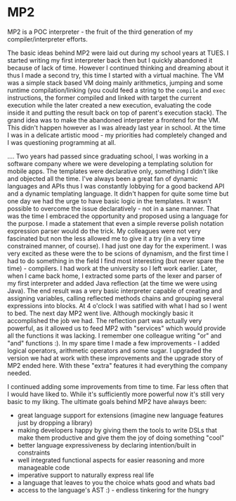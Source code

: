 MP2
===

MP2 is a POC interpreter - the fruit of the third generation of my compiler/interpreter efforts.

The basic ideas behind MP2 were laid out during my school years at TUES. I started writing my first interpreter back then but I quickly abandoned it because of lack of time. However I continued thinking and dreaming about it thus I made a second try, this time I started with a virtual machine. The VM was a simple stack based VM doing mainly arithmetics, jumping and some runtime compilation/linking (you could feed a string to the `compile` and `exec` instructions, the former compiled and linked with target the current execution while the later created a new execution, evaluating the code inside it and putting the result back on top of parent's execution stack). The grand idea was to make the abandoned interpreter a frontend for the VM. This didn't happen however as I was already last year in school. At the time I was in a delicate artistic mood - my priorities had completely changed and I was questioning programming at all.

.... Two years had passed since graduating school, I was working in a software company where we were developing a templating solution for mobile apps. The templates were declarative only, something I didn't like and objected all the time. I've always been a great fan of dynamic languages and APIs thus I was constantly lobbying for a good backend API and a dynamic templating language. It didn't happen for quite some time but one day we had the urge to have basic logic in the templates. It wasn't possible to overcome the issue declaratively - not in a sane manner. That was the time I embraced the opportunity and proposed using a language for the purpose. I made a statement that even a simple reverse polish notation expression parser would do the trick. My colleagues were not very fascinated but non the less allowed me to give it a try (in a very time constrained manner, of course). I had just one day for the experiment. I was very excited as these were the to be scions of dynamism, and the first time I had to do something in the field I find most interesting (but never spare the time) - compilers. I had work at the university so I left work earlier. Later, when I came back home, I extracted some parts of the lexer and parser of my first interpreter and added Java reflection (at the time we were using Java). The end result was a very basic interpreter capable of creating and assigning variables, calling reflected methods chains and grouping several expressions into blocks. At 4 o'clock I was satified with what I had so I went to bed. The next day MP2 went live. Although mockingly basic it accomplished the job we had. The reflection part was actually very powerful, as it allowed us to feed MP2 with "services" which would provide all the functions it was lacking. I remember one colleague writing "or" and "and" functions :). In my spare time I made a few improvements - I added logical operators, arithmetic operators and some sugar. I upgraded the version we had at work with these improvements and the upgrade story of MP2 ended here. With these "extra" features it had everything the company needed.

I continued adding some improvements from time to time. Far less often that I would have liked to. While it's sufficiently more powerful now it's still very basic to my liking. The ultimate goals behind MP2 have always been:
 - great language support for extensions (imagine new language features just by dropping a library)
 - making developers happy by giving them the tools to write DSLs that make them productive and give them the joy of doing something "cool"
 - better language expressiveness by declaring intention/built in constraints
 - well integrated functional aspects for easier reasoning and more manageable code
 - imperative support to naturally express real life
 - a language that leaves to you the choice whats good and whats bad
 - access to the language's AST :) - endless tinkering for the hungry
